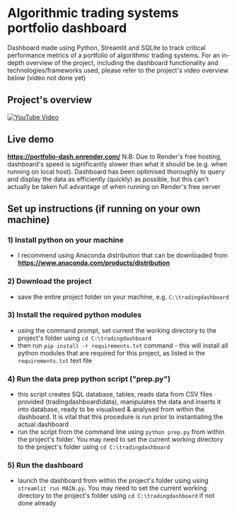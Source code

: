 # Algorithmic trading systems portfolio dashboard
Dashboard made using Python, Streamlit and SQLite to track critical performance metrics of a portfolio of algorithmic trading systems. For an in-depth overview of the project, including the dashboard functionality and technologies/frameworks used, please refer to the project's video overview below (video not done yet)

## Project's overview
[![YouTube Video](https://img.youtube.com/vi/HlqRmQXPYE8/0.jpg)](https://youtu.be/HlqRmQXPYE8)

## Live demo
**https://portfolio-dash.onrender.com/**
N.B: Due to Render's free hosting, dashboard's speed is significantly slower than what it should be (e.g. when running on local host). Dashboard has been optimised thoroughly to query and display the data as efficiently (quickly) as possible, but this can't actually be taken full advantage of when running on Render's free server


## Set up instructions (if running on your own machine)
### 1) Install python on your machine
- I recommend using Anaconda distribution that can be downloaded from **https://www.anaconda.com/products/distribution**
### 2) Download the project
- save the entire project folder on your machine, e.g. `C:\tradingdashboard`
### 3) Install the required python modules
- using the command prompt, set current the working directory to the project's folder using `cd C:\tradingdashboard`
- then run `pip install -r requirements.txt` command - this will install all python modules that are required for this project, as listed in the `requirements.txt` text file
### 4) Run the data prep python script ("prep.py")
- this script creates SQL database, tables, reads data from CSV files provided (tradingdashboard\data), manipulates the data and inserts it into database, ready to be visualised & analysed from within the dashboard. It is vital that this procedure is run prior to instantiating the actual dashboard
- run the script from the command line using `python prep.py` from within the project's folder. You may need to set the current working directory to the project's folder using `cd C:\tradingdashboard`
### 5) Run the dashboard
- launch the dashboard from within the project's folder using using `streamlit run MAIN.py`. You may need to set the current working directory to the project's folder using `cd C:\tradingdashboard` if not done already
